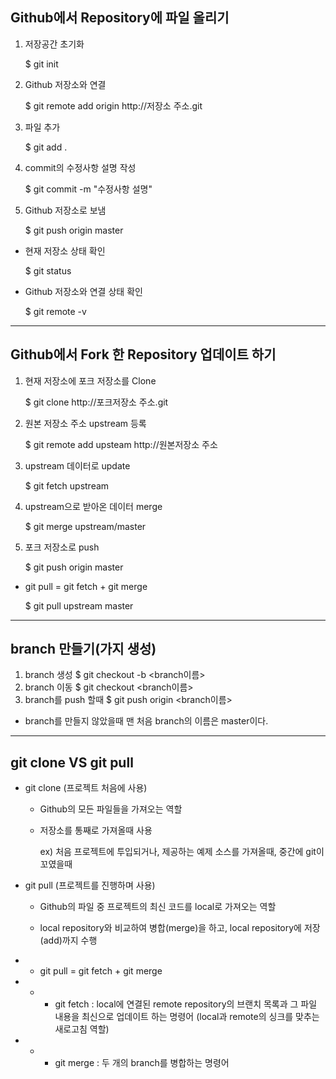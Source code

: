 ## Github에서 Repository에 파일 올리기

1. 저장공간 초기화

   $ git init

2. Github 저장소와 연결

   $ git remote add origin http://저장소 주소.git

3. 파일 추가

   $ git add .

4. commit의 수정사항 설명 작성

   $ git commit -m "수정사항 설명"

5. Github 저장소로 보냄

   $ git push origin master

- 현재 저장소 상태 확인

  $ git status

- Github 저장소와 연결 상태 확인

  $ git remote -v

  

----

## Github에서 Fork 한 Repository 업데이트 하기

1. 현재 저장소에 포크 저장소를 Clone

   $ git clone http://포크저장소 주소.git

2. 원본 저장소 주소 upstream 등록

   $ git remote add upsteam http://원본저장소 주소

3. upstream 데이터로 update

   $ git fetch upstream

4. upstream으로 받아온 데이터 merge

   $ git merge upstream/master

5. 포크 저장소로 push

   $ git push origin master

- git pull = git fetch + git merge

  $ git pull upstream master

  

---

## branch 만들기(가지 생성)

1. branch 생성
$ git checkout -b <branch이름>
2. branch 이동
$ git checkout <branch이름>
3. branch를 push 할때
$ git push origin <branch이름>

- branch를 만들지 않았을때 맨 처음 branch의 이름은 master이다.



---

## git clone VS git pull

- git clone (프로젝트 처음에 사용)

  - Github의 모든 파일들을 가져오는 역할

  - 저장소를 통째로 가져올때 사용

    ex) 처음 프로젝트에 투입되거나, 제공하는 예제 소스를 가져올때, 중간에 git이 꼬였을때

- git pull (프로젝트를 진행하며 사용)

  - Github의 파일 중 프로젝트의 최신 코드를 local로 가져오는 역할 

  - local repository와 비교하여 병합(merge)을 하고, local repository에 저장(add)까지 수행

- - git pull = git fetch + git merge

- - - git fetch : local에 연결된 remote repository의 브랜치 목록과 그 파일 내용을 최신으로 업데이트 하는 명령어 (local과 remote의 싱크를 맞추는 새로고침 역할)

- - - git merge : 두 개의 branch를 병합하는 명령어
